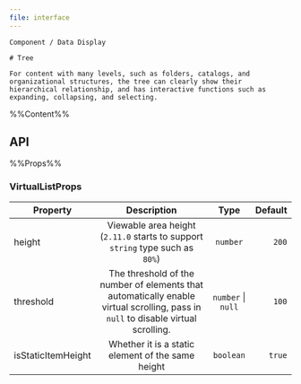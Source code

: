 ```yaml
---
file: interface
---
```


`````
Component / Data Display

# Tree

For content with many levels, such as folders, catalogs, and organizational structures, the tree can clearly show their hierarchical relationship, and has interactive functions such as expanding, collapsing, and selecting.
`````

%%Content%%

## API

%%Props%%

### VirtualListProps

|Property|Description|Type|Default|
|---|:---:|:---:|---:|
|height|Viewable area height (`2.11.0` starts to support `string` type such as `80%`)|`number`| `200` |
|threshold|The threshold of the number of elements that automatically enable virtual scrolling, pass in `null` to disable virtual scrolling.|`number` \| `null`| `100` |
|isStaticItemHeight|Whether it is a static element of the same height|`boolean`|`true`|
